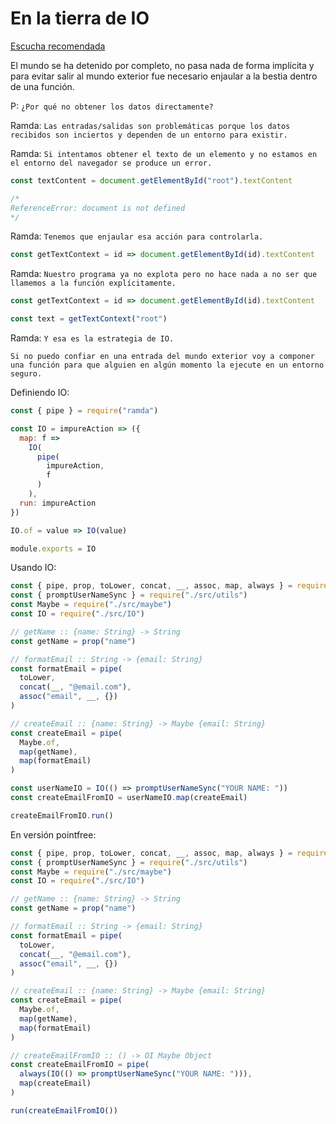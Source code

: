 # En la tierra de IO

[Escucha recomendada](https://www.youtube.com/watch?v=Tfn575rvSf4)

El mundo se ha detenido por completo, no pasa nada de forma implícita y para evitar salir al mundo exterior fue necesario enjaular a la bestia dentro de una función.

P: `¿Por qué no obtener los datos directamente?`

Ramda: `Las entradas/salidas son problemáticas porque los datos recibidos son inciertos y dependen de un entorno para existir.`

Ramda: `Si intentamos obtener el texto de un elemento y no estamos en el entorno del navegador se produce un error.`

```js
const textContent = document.getElementById("root").textContent

/*
ReferenceError: document is not defined
*/
```

Ramda: `Tenemos que enjaular esa acción para controlarla.`

```js
const getTextContext = id => document.getElementById(id).textContent
```

Ramda: `Nuestro programa ya no explota pero no hace nada a no ser que llamemos a la función explícitamente.`

```js
const getTextContext = id => document.getElementById(id).textContent

const text = getTextContext("root")
```

Ramda: `Y esa es la estrategia de IO.`

`Si no puedo confiar en una entrada del mundo exterior voy a componer una función para que alguien en algún momento la ejecute en un entorno seguro.`

Definiendo IO:

```js
const { pipe } = require("ramda")

const IO = impureAction => ({
  map: f =>
    IO(
      pipe(
        impureAction,
        f
      )
    ),
  run: impureAction
})

IO.of = value => IO(value)

module.exports = IO
```

Usando IO:

```js
const { pipe, prop, toLower, concat, __, assoc, map, always } = require("ramda")
const { promptUserNameSync } = require("./src/utils")
const Maybe = require("./src/maybe")
const IO = require("./src/IO")

// getName :: {name: String} -> String
const getName = prop("name")

// formatEmail :: String -> {email: String}
const formatEmail = pipe(
  toLower,
  concat(__, "@email.com"),
  assoc("email", __, {})
)

// createEmail :: {name: String} -> Maybe {email: String}
const createEmail = pipe(
  Maybe.of,
  map(getName),
  map(formatEmail)
)

const userNameIO = IO(() => promptUserNameSync("YOUR NAME: "))
const createEmailFromIO = userNameIO.map(createEmail)
```

```js
createEmailFromIO.run()
```

En versión pointfree:

```js
const { pipe, prop, toLower, concat, __, assoc, map, always } = require("ramda")
const { promptUserNameSync } = require("./src/utils")
const Maybe = require("./src/maybe")
const IO = require("./src/IO")

// getName :: {name: String} -> String
const getName = prop("name")

// formatEmail :: String -> {email: String}
const formatEmail = pipe(
  toLower,
  concat(__, "@email.com"),
  assoc("email", __, {})
)

// createEmail :: {name: String} -> Maybe {email: String}
const createEmail = pipe(
  Maybe.of,
  map(getName),
  map(formatEmail)
)

// createEmailFromIO :: () -> OI Maybe Object
const createEmailFromIO = pipe(
  always(IO(() => promptUserNameSync("YOUR NAME: "))),
  map(createEmail)
)
```

```js
run(createEmailFromIO())
```
